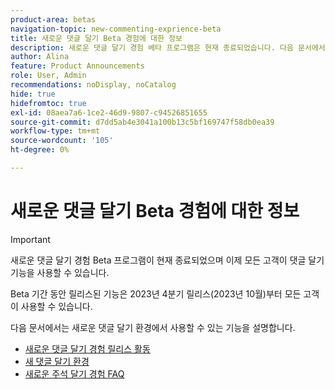 ```yaml
---
product-area: betas
navigation-topic: new-commenting-exprience-beta
title: 새로운 댓글 달기 Beta 경험에 대한 정보
description: 새로운 댓글 달기 경험 베타 프로그램은 현재 종료되었습니다. 다음 문서에서는에서 사용할 수 있는 기능을 새로운 댓글 달기 환경으로 문서화합니다.
author: Alina
feature: Product Announcements
role: User, Admin
recommendations: noDisplay, noCatalog
hide: true
hidefromtoc: true
exl-id: 08aea7a6-1ce2-46d9-9807-c94526851655
source-git-commit: d7dd5ab4e3041a100b13c5bf169747f58db0ea39
workflow-type: tm+mt
source-wordcount: '105'
ht-degree: 0%

---
```


# 새로운 댓글 달기 Beta 경험에 대한 정보

>[!IMPORTANT]
>
>새로운 댓글 달기 경험 Beta 프로그램이 현재 종료되었으며 이제 모든 고객이 댓글 달기 기능을 사용할 수 있습니다.
>
>Beta 기간 동안 릴리스된 기능은 2023년 4분기 릴리스(2023년 10월)부터 모든 고객이 사용할 수 있습니다.


다음 문서에서는 새로운 댓글 달기 환경에서 사용할 수 있는 기능을 설명합니다.

* [새로운 댓글 달기 경험 릴리스 활동](../new-commenting-experience-beta/new-commenting-beta-experience-release-activity.md)
* [새 댓글 달기 환경](../new-commenting-experience-beta/unified-commenting-experience.md)
* [새로운 주석 달기 경험 FAQ](../new-commenting-experience-beta/new-commenting-faq.md)
